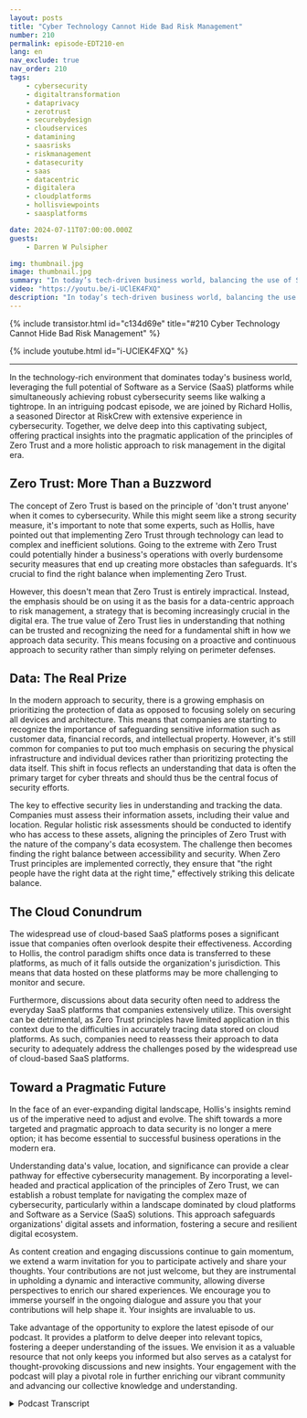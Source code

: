 ```yaml
---
layout: posts
title: "Cyber Technology Cannot Hide Bad Risk Management"
number: 210
permalink: episode-EDT210-en
lang: en
nav_exclude: true
nav_order: 210
tags:
    - cybersecurity
    - digitaltransformation
    - dataprivacy
    - zerotrust
    - securebydesign
    - cloudservices
    - datamining
    - saasrisks
    - riskmanagement
    - datasecurity
    - saas
    - datacentric
    - digitalera
    - cloudplatforms
    - hollisviewpoints
    - saasplatforms

date: 2024-07-11T07:00:00.000Z
guests:
    - Darren W Pulsipher

img: thumbnail.jpg
image: thumbnail.jpg
summary: "In today’s tech-driven business world, balancing the use of SaaS platforms and maintaining robust cybersecurity is like walking a tightrope. In this podcast episode, we chat with Richard Hollis, Director at RiskCrew, about the practical application of Zero Trust principles and a holistic approach to risk management in the digital age. We explore the importance of data-centric security, the challenges posed by cloud-based SaaS platforms, and the necessity of evolving our cybersecurity strategies."
video: "https://youtu.be/i-UClEK4FXQ"
description: "In today’s tech-driven business world, balancing the use of SaaS platforms and maintaining robust cybersecurity is like walking a tightrope. In this podcast episode, we chat with Richard Hollis, Director at RiskCrew, about the practical application of Zero Trust principles and a holistic approach to risk management in the digital age. We explore the importance of data-centric security, the challenges posed by cloud-based SaaS platforms, and the necessity of evolving our cybersecurity strategies."
---
```


<div>
{% include transistor.html id="c134d69e" title="#210 Cyber Technology Cannot Hide Bad Risk Management" %}

{% include youtube.html id="i-UClEK4FXQ" %}
</div>

---

In the technology-rich environment that dominates today's business world, leveraging the full potential of Software as a Service (SaaS) platforms while simultaneously achieving robust cybersecurity seems like walking a tightrope. In an intriguing podcast episode, we are joined by Richard Hollis, a seasoned Director at RiskCrew with extensive experience in cybersecurity. Together, we delve deep into this captivating subject, offering practical insights into the pragmatic application of the principles of Zero Trust and a more holistic approach to risk management in the digital era.

## Zero Trust: More Than a Buzzword

The concept of Zero Trust is based on the principle of 'don't trust anyone' when it comes to cybersecurity. While this might seem like a strong security measure, it's important to note that some experts, such as Hollis, have pointed out that implementing Zero Trust through technology can lead to complex and inefficient solutions. Going to the extreme with Zero Trust could potentially hinder a business's operations with overly burdensome security measures that end up creating more obstacles than safeguards. It's crucial to find the right balance when implementing Zero Trust.

However, this doesn't mean that Zero Trust is entirely impractical. Instead, the emphasis should be on using it as the basis for a data-centric approach to risk management, a strategy that is becoming increasingly crucial in the digital era. The true value of Zero Trust lies in understanding that nothing can be trusted and recognizing the need for a fundamental shift in how we approach data security. This means focusing on a proactive and continuous approach to security rather than simply relying on perimeter defenses.

## Data: The Real Prize

In the modern approach to security, there is a growing emphasis on prioritizing the protection of data as opposed to focusing solely on securing all devices and architecture. This means that companies are starting to recognize the importance of safeguarding sensitive information such as customer data, financial records, and intellectual property. However, it's still common for companies to put too much emphasis on securing the physical infrastructure and individual devices rather than prioritizing protecting the data itself. This shift in focus reflects an understanding that data is often the primary target for cyber threats and should thus be the central focus of security efforts.

The key to effective security lies in understanding and tracking the data. Companies must assess their information assets, including their value and location. Regular holistic risk assessments should be conducted to identify who has access to these assets, aligning the principles of Zero Trust with the nature of the company's data ecosystem. The challenge then becomes finding the right balance between accessibility and security. When Zero Trust principles are implemented correctly, they ensure that "the right people have the right data at the right time," effectively striking this delicate balance.

## The Cloud Conundrum

The widespread use of cloud-based SaaS platforms poses a significant issue that companies often overlook despite their effectiveness. According to Hollis, the control paradigm shifts once data is transferred to these platforms, as much of it falls outside the organization's jurisdiction. This means that data hosted on these platforms may be more challenging to monitor and secure.

Furthermore, discussions about data security often need to address the everyday SaaS platforms that companies extensively utilize. This oversight can be detrimental, as Zero Trust principles have limited application in this context due to the difficulties in accurately tracing data stored on cloud platforms. As such, companies need to reassess their approach to data security to adequately address the challenges posed by the widespread use of cloud-based SaaS platforms.

## Toward a Pragmatic Future

In the face of an ever-expanding digital landscape, Hollis's insights remind us of the imperative need to adjust and evolve. The shift towards a more targeted and pragmatic approach to data security is no longer a mere option; it has become essential to successful business operations in the modern era. 

Understanding data's value, location, and significance can provide a clear pathway for effective cybersecurity management. By incorporating a level-headed and practical application of the principles of Zero Trust, we can establish a robust template for navigating the complex maze of cybersecurity, particularly within a landscape dominated by cloud platforms and Software as a Service (SaaS) solutions. This approach safeguards organizations' digital assets and information, fostering a secure and resilient digital ecosystem.

As content creation and engaging discussions continue to gain momentum, we extend a warm invitation for you to participate actively and share your thoughts. Your contributions are not just welcome, but they are instrumental in upholding a dynamic and interactive community, allowing diverse perspectives to enrich our shared experiences. We encourage you to immerse yourself in the ongoing dialogue and assure you that your contributions will help shape it. Your insights are invaluable to us.

Take advantage of the opportunity to explore the latest episode of our podcast. It provides a platform to delve deeper into relevant topics, fostering a deeper understanding of the issues. We envision it as a valuable resource that not only keeps you informed but also serves as a catalyst for thought-provoking discussions and new insights. Your engagement with the podcast will play a pivotal role in further enriching our vibrant community and advancing our collective knowledge and understanding.



<details>
<summary> Podcast Transcript </summary>

<p></p>

</details>
